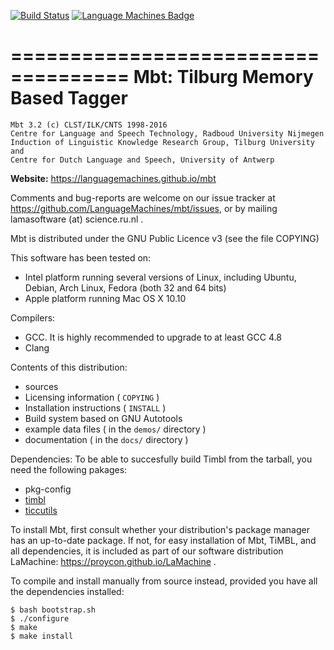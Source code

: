 [![Build Status](https://travis-ci.org/LanguageMachines/mbt.svg?branch=master)](https://travis-ci.org/LanguageMachines/mbt) [![Language Machines Badge](http://applejack.science.ru.nl/lamabadge.php/mbt)](http://applejack.science.ru.nl/languagemachines/)

====================================
Mbt: Tilburg Memory Based Tagger
===================================

    Mbt 3.2 (c) CLST/ILK/CNTS 1998-2016
    Centre for Language and Speech Technology, Radboud University Nijmegen
    Induction of Linguistic Knowledge Research Group, Tilburg University and
    Centre for Dutch Language and Speech, University of Antwerp

**Website:** https://languagemachines.github.io/mbt

Comments and bug-reports are welcome on our issue tracker at
https://github.com/LanguageMachines/mbt/issues, or by mailing
lamasoftware (at) science.ru.nl .

Mbt is distributed under the GNU Public Licence v3 (see the file COPYING)

This software has been tested on:
- Intel platform running several versions of Linux, including Ubuntu, Debian,
  Arch Linux, Fedora (both 32 and 64 bits)
- Apple platform running Mac OS X 10.10

Compilers:
- GCC. It is highly recommended to upgrade to at least GCC 4.8
- Clang

Contents of this distribution:
- sources
- Licensing information ( ``COPYING`` )
- Installation instructions ( ``INSTALL`` )
- Build system based on GNU Autotools
- example data files ( in the ``demos/`` directory )
- documentation ( in the ``docs/`` directory )

Dependencies:
To be able to succesfully build Timbl from the tarball, you need the
following pakages:
- pkg-config
- [timbl](https://github.com/LanguageMachines/timbl)
- [ticcutils](https://github.com/LanguageMachines/ticcutils)


To install Mbt, first consult whether your distribution's package manager has an up-to-date package.
If not, for easy installation of Mbt, TiMBL, and all dependencies, it is included as part of our software
distribution LaMachine: https://proycon.github.io/LaMachine .

To compile and install manually from source instead, provided you have all the dependencies installed:

    $ bash bootstrap.sh
    $ ./configure
    $ make
    $ make install
